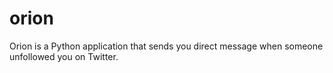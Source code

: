 # orion

Orion is a Python application that sends you direct message when someone unfollowed you on Twitter.
